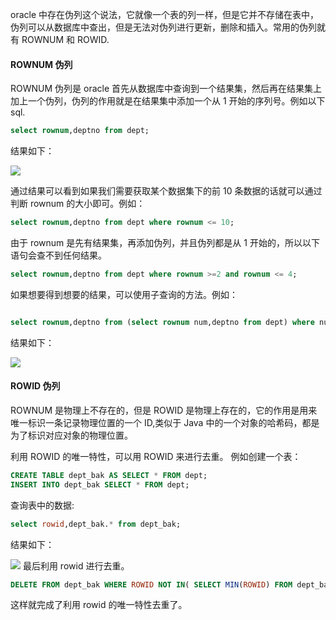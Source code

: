 oracle 中存在伪列这个说法，它就像一个表的列一样，但是它并不存储在表中，伪列可以从数据库中查出，但是无法对伪列进行更新，删除和插入。常用的伪列就有 ROWNUM 和 ROWID.
#### ROWNUM 伪列
ROWNUM 伪列是 oracle 首先从数据库中查询到一个结果集，然后再在结果集上加上一个伪列，伪列的作用就是在结果集中添加一个从 1 开始的序列号。例如以下 sql.
```sql
select rownum,deptno from dept;
```
结果如下：

![](http://ove4nglsb.bkt.clouddn.com/rownum.png)

通过结果可以看到如果我们需要获取某个数据集下的前 10 条数据的话就可以通过判断 rownum 的大小即可。例如：
```sql
select rownum,deptno from dept where rownum <= 10;
```

由于 rownum 是先有结果集，再添加伪列，并且伪列都是从 1 开始的，所以以下语句会查不到任何结果。
```sql
select rownum,deptno from dept where rownum >=2 and rownum <= 4;
```
如果想要得到想要的结果，可以使用子查询的方法。例如：
```sql

select rownum,deptno from (select rownum num,deptno from dept) where num >=2 and num <= 4;
```
结果如下：

![](http://ove4nglsb.bkt.clouddn.com/TIM%E6%88%AA%E5%9B%BE20180419093212.png)

#### ROWID 伪列
ROWNUM 是物理上不存在的，但是 ROWID 是物理上存在的，它的作用是用来唯一标识一条记录物理位置的一个 ID,类似于 Java 中的一个对象的哈希码，都是为了标识对应对象的物理位置。

利用 ROWID 的唯一特性，可以用 ROWID 来进行去重。
例如创建一个表：
```sql
CREATE TABLE dept_bak AS SELECT * FROM dept;  
INSERT INTO dept_bak SELECT * FROM dept;
```
查询表中的数据:
```sql
select rowid,dept_bak.* from dept_bak;
```
结果如下：

![](http://ove4nglsb.bkt.clouddn.com/rowid.png)
最后利用 rowid 进行去重。
```sql
DELETE FROM dept_bak WHERE ROWID NOT IN( SELECT MIN(ROWID) FROM dept_bak GROUP BY DEPTNO);
```
这样就完成了利用 rowid 的唯一特性去重了。
